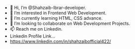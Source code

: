 - 👋 Hi, I’m @Shahzaib-Ibrar-developer.
- 👀 I’m interested in Frontend Web Development.
- 🌱 I’m currently learning HTML, CSS advance.
- 💞️ I’m looking to collaborate on Web Development Projects.
- 📫 Reach me on Linkedin.
- Linkedin Profile Link...
- https://www.linkedin.com/in/shahzaibofficial422/

<!---
Shahzaib-Ibrar-developer/Shahzaib-Ibrar-developer is a ✨ special ✨ repository because its `README.md` (this file) appears on your GitHub profile.
You can click the Preview link to take a look at your changes.
--->
